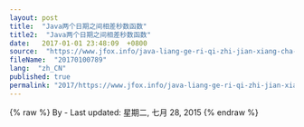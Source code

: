 ```yaml
---
layout: post
title:  "Java两个日期之间相差秒数函数"
title2:  "Java两个日期之间相差秒数函数"
date:   2017-01-01 23:48:09  +0800
source:  "https://www.jfox.info/java-liang-ge-ri-qi-zhi-jian-xiang-cha-miao-shu-han-shu.html"
fileName:  "20170100789"
lang:  "zh_CN"
published: true
permalink: "2017/https://www.jfox.info/java-liang-ge-ri-qi-zhi-jian-xiang-cha-miao-shu-han-shu.html"
---
```

{% raw %}
By  - Last updated: 星期二, 七月 28, 2015
{% endraw %}